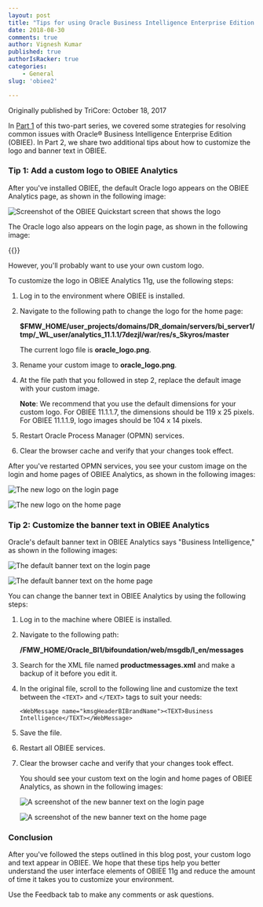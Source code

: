 ```yaml
---
layout: post
title: "Tips for using Oracle Business Intelligence Enterprise Edition: Part 2"
date: 2018-08-30
comments: true
author: Vignesh Kumar
published: true
authorIsRacker: true
categories:
    - General
slug: 'obiee2'

---
```


Originally published by TriCore: October 18, 2017

In [Part 1](https://developer.rackspace.com/blog/obiee1/) of this two-part
series, we covered some strategies for resolving common issues with Oracle&reg;
Business Intelligence Enterprise Edition (OBIEE). In Part 2, we share two
additional tips about how to customize the logo and banner text in OBIEE.

<!--more-->

### Tip 1: Add a custom logo to OBIEE Analytics

After you've installed OBIEE, the default Oracle logo appears on the OBIEE
Analytics page, as shown in the following image:

![Screenshot of the OBIEE Quickstart screen that shows the
logo](picture1.png)

The Oracle logo also appears on the login page, as shown in the following
image:

{{<img src="/blog/obiee2/picture2.png" title="" alt="">}}

However, you'll probably want to use your own custom logo.

To customize the logo in OBIEE Analytics 11g, use the following steps:

1. Log in to the environment where OBIEE is installed.
2. Navigate to the following path to change the logo for the home page:

    **$FMW_HOME/user_projects/domains/DR_domain/servers/bi_server1/tmp/_WL_user/analytics_11.1.1/7dezjl/war/res/s_Skyros/master**

    The current logo file is **oracle_logo.png**.

4. Rename your custom image to **oracle_logo.png**.
5. At the file path that you followed in step 2, replace the default image
   with your custom image.

    **Note**: We recommend that you use the default dimensions for your custom
    logo. For OBIEE 11.1.1.7, the dimensions should be 119 x 25 pixels. For
    OBIEE 11.1.1.9, logo images should be 104 x 14 pixels.

6. Restart Oracle Process Manager (OPMN) services.
7. Clear the browser cache and verify that your changes took effect.

After you've restarted OPMN services, you see your custom image on the login
and home pages of OBIEE Analytics, as shown in the following images:

![The new logo on the login
page](picture3.png)

![The new logo on the home
page](picture4.png)

### Tip 2: Customize the banner text in OBIEE Analytics

Oracle's default banner text in OBIEE Analytics says "Business
Intelligence," as shown in the following images:

![The default banner text on the login
page](picture5.png)

![The default banner text on the home
page](picture6.png)

You can change the banner text in OBIEE Analytics by using the following steps:

1. Log in to the machine where OBIEE is installed.
2. Navigate to the following path:

    **/FMW_HOME/Oracle_BI1/bifoundation/web/msgdb/l_en/messages**
3. Search for the XML file named **productmessages.xml** and make a backup of
   it before you edit it.
4. In the original file, scroll to the following line and customize the text
   between the `<TEXT>` and `</TEXT>` tags to suit your needs:

    `<WebMessage name="kmsgHeaderBIBrandName"><TEXT>Business Intelligence</TEXT></WebMessage>`
5. Save the file.
6. Restart all OBIEE services.
7. Clear the browser cache and verify that your changes took effect.

    You should see your custom text on the login and home pages of OBIEE
    Analytics, as shown in the following images:

    ![A screenshot of the new banner text on the login
    page](picture7.png)

    ![A screenshot of the new banner text on the home
    page](picture8.png)

### Conclusion

After you've followed the steps outlined in this blog post, your
custom logo and text appear in OBIEE. We hope that these tips help you better
understand the user interface elements of OBIEE 11g and reduce the amount of
time it takes you to customize your environment.

Use the Feedback tab to make any comments or ask questions.

